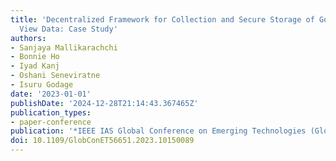 ```yaml
---
title: 'Decentralized Framework for Collection and Secure Storage of Google Street
  View Data: Case Study'
authors:
- Sanjaya Mallikarachchi
- Bonnie Ho
- Iyad Kanj
- Oshani Seneviratne
- Isuru Godage
date: '2023-01-01'
publishDate: '2024-12-28T21:14:43.367465Z'
publication_types:
- paper-conference
publication: '*IEEE IAS Global Conference on Emerging Technologies (GlobConET)*'
doi: 10.1109/GlobConET56651.2023.10150089
---
```

